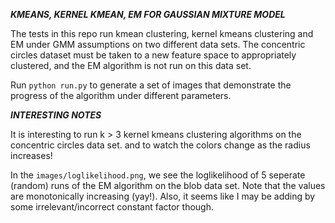 ***KMEANS, KERNEL KMEAN, EM FOR GAUSSIAN MIXTURE MODEL***

The tests in this repo run kmean clustering, kernel kmeans clustering and EM under GMM assumptions on two different data sets. The concentric circles dataset must be taken to a new feature space to appropriately clustered, and the EM algorithm is not run on this data set.

Run `python run.py` to generate a set of images that demonstrate the progress of the algorithm under different parameters.

***INTERESTING NOTES***

It is interesting to run k > 3 kernel kmeans clustering algorithms on the concentric circles data set. and to watch the colors change as the radius increases!

In the `images/loglikelihood.png`, we see the loglikelihood of 5 seperate (random) runs of the EM algorithm on the blob data set. Note that the values are monotonically increasing (yay!). Also, it seems like I may be adding by some irrelevant/incorrect constant factor though.
